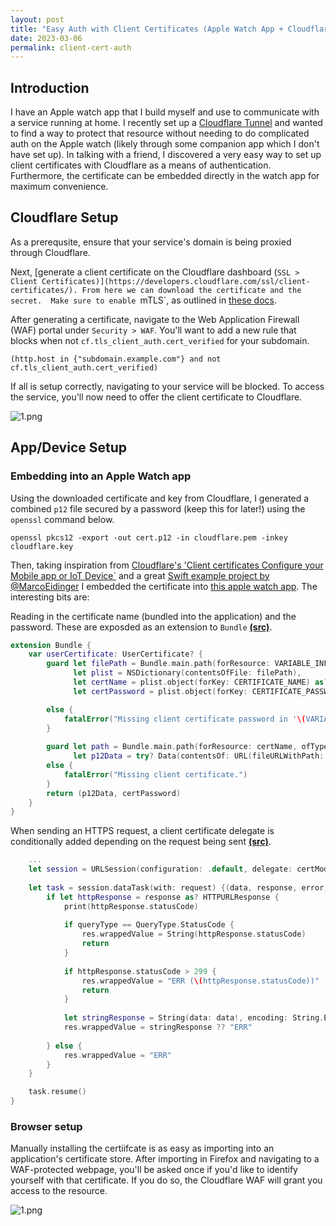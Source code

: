 ```yaml
---
layout: post
title: "Easy Auth with Client Certificates (Apple Watch App + Cloudflare WAF)"
date: 2023-03-06
permalink: client-cert-auth
---
```


## Introduction

I have an Apple watch app that I build myself and use to communicate with a service running at home.  I recently set up a [Cloudflare Tunnel](https://www.cloudflare.com/products/tunnel/) and wanted to find a way to protect that resource without needing to do complicated auth on the Apple watch (likely through some companion app which I don't have set up).  In talking with a friend, I discovered a very easy way to set up client certificates with Cloudflare as a means of authentication.  Furthermore, the certificate can be embedded directly in the watch app for maximum convenience. 

## Cloudflare Setup

As a prerequsite, ensure that your service's domain is being proxied through Cloudflare.

Next, [generate a client certificate on the Cloudflare dashboard (`SSL > Client Certificates)](https://developers.cloudflare.com/ssl/client-certificates/). From here we can download the certificate and the secret.  Make sure to enable `mTLS`, as outlined in [these docs](https://developers.cloudflare.com/ssl/client-certificates/enable-mtls/).

After generating a certificate, navigate to the Web Application Firewall (WAF) portal under `Security > WAF`.  You'll want to add a new rule that blocks when not `cf.tls_client_auth.cert_verified` for your subdomain.  

```
(http.host in {"subdomain.example.com"} and not cf.tls_client_auth.cert_verified)
```

If all is setup correctly, navigating to your service will be blocked.  To access the service, you'll now need to offer the client certificate to Cloudflare.

![1.png]({{site.url}}/assets/resources-client-cert-auth/2.png)


## App/Device Setup

### Embedding into an Apple Watch app


Using the downloaded certificate and key from Cloudflare, I generated a combined `p12` file secured by a password (keep this for later!) using the `openssl` command below.

```
openssl pkcs12 -export -out cert.p12 -in cloudflare.pem -inkey cloudflare.key
```

Then, taking inspiration from [Cloudflare's 'Client certificates Configure your Mobile app or IoT Device`](https://developers.cloudflare.com/ssl/client-certificates/configure-your-mobile-app-or-iot-device/) and a great [Swift example project by @MarcoEidinger](https://github.com/MarcoEidinger/ClientCertificateSwiftDemo) I embedded the certificate into [this apple watch app](https://github.com/joshspicer/jarvis-apple-watch).  The interesting bits are:

Reading in the certificate name (bundled into the application) and the password. These are exposded  as an extension to `Bundle` [**(src)**](https://github.com/joshspicer/jarvis-apple-watch/blob/main/Jarvis%20WatchKit%20Extension/UserCertificate.swift#L16-L35).

```swift
extension Bundle {
    var userCertificate: UserCertificate? {
        guard let filePath = Bundle.main.path(forResource: VARIABLE_INFO_FILE_PATH, ofType: "plist"),
              let plist = NSDictionary(contentsOfFile: filePath),
              let certName = plist.object(forKey: CERTIFICATE_NAME) as? String,
              let certPassword = plist.object(forKey: CERTIFICATE_PASSWORD) as? String

        else {
            fatalError("Missing client certificate password in '\(VARIABLE_INFO_FILE_PATH)'")
        }
        
        guard let path = Bundle.main.path(forResource: certName, ofType: "p12"),
              let p12Data = try? Data(contentsOf: URL(fileURLWithPath: path))
        else {
            fatalError("Missing client certificate.")
        }
        return (p12Data, certPassword)
    }
}
```

When sending an HTTPS request, a client certificate delegate is conditionally added depending on the request being sent [**(src)**](https://github.com/joshspicer/jarvis-apple-watch/blob/main/Jarvis%20WatchKit%20Extension/JarvisModel.swift#L178-L202).

```swift
    ...
    let session = URLSession(configuration: .default, delegate: certMode == CertMode.ClientCert ? URLSessionClientCertificateHandling() : nil, delegateQueue: nil)
    
    let task = session.dataTask(with: request) {(data, response, error) in
        if let httpResponse = response as? HTTPURLResponse {
            print(httpResponse.statusCode)
            
            if queryType == QueryType.StatusCode {
                res.wrappedValue = String(httpResponse.statusCode)
                return
            }
            
            if httpResponse.statusCode > 299 {
                res.wrappedValue = "ERR (\(httpResponse.statusCode))"
                return
            }
            
            let stringResponse = String(data: data!, encoding: String.Encoding.utf8)
            res.wrappedValue = stringResponse ?? "ERR"
            
        } else {
            res.wrappedValue = "ERR"
        }
    }

    task.resume()
}
```

### Browser setup

Manually installing the certiifcate is as easy as importing into an application's certificate store.  After importing in Firefox and navigating to a WAF-protected webpage, you'll be asked once if you'd like to identify yourself with that certificate. If you do so, the Cloudflare WAF will grant you access to the resource.

![1.png]({{site.url}}/assets/resources-client-cert-auth/1.png)
